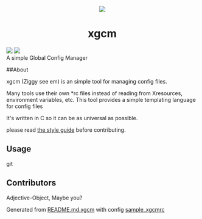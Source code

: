 <p align='center'>
<img src="https://rawgit.com/Adjective-Object/xgcm/master/xgcm_logo.svg" />
<h1 align='center'> xgcm </h1>
<img src="https://img.shields.io/badge/under-refactoring-FF530D.svg?style=flat-square" />
<img src="https://img.shields.io/badge/eyy-lmao-00A388.svg?style=flat-square" />
<br>
A simple Global Config Manager
</p>

##About

xgcm (Ziggy see em) is an simple tool for managing config files.

Many tools use their own *rc files instead of reading from 
Xresources, environment variables, etc. 
This tool provides a simple templating language for config files

It's written in C so it can be as universal as possible.

please read [the style guide](STYLE.md) before contributing.

## Usage 


git 
## Contributors

 Adjective-Object, Maybe you?



Generated from [README.md.xgcm](README.md.xgcm) with config [sample_xgcmrc](sample_xgcmrc)




[alien]: http://i3.kym-cdn.com/entries/icons/original/000/014/178/alien.jpg
[xgcm-logo]: https://rawgit.com/Adjective-Object/xgcm/master/xgcm_logo.svg

